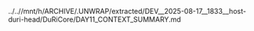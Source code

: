 ../..//mnt/h/ARCHIVE/.UNWRAP/extracted/DEV__2025-08-17__1833__host-duri-head/DuRiCore/DAY11_CONTEXT_SUMMARY.md